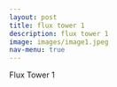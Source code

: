 ```yaml
---
layout: post
title: flux tower 1
description: flux tower 1
image: images/image1.jpeg
nav-menu: true
---
```


Flux Tower 1

